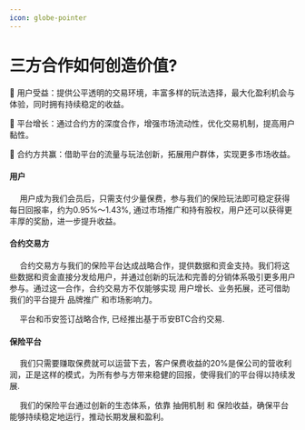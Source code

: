 ```yaml
---
icon: globe-pointer
---
```


# 三方合作如何创造价值?

🔹 用户受益：提供公平透明的交易环境，丰富多样的玩法选择，最大化盈利机会与体验，同时拥有持续稳定的收益。

🔹 平台增长：通过合约方的深度合作，增强市场流动性，优化交易机制，提高用户黏性。

🔹 合约方共赢：借助平台的流量与玩法创新，拓展用户群体，实现更多市场收益。

#### 用户

&emsp; 用户成为我们会员后，只需支付少量保费，参与我们的保险玩法即可稳定获得每日回报率，约为0.95%～1.43%, 通过市场推广和持有股权，用户还可以获得更丰厚的奖励，进一步提升收益。

#### 合约交易方

&emsp; 合约交易方与我们的保险平台达成战略合作，提供数据和资金支持。我们将这些数据和资金直接分发给用户，并通过创新的玩法和完善的分销体系吸引更多用户参与。通过这一合作，合约交易方不仅能够实现 用户增长、业务拓展，还可借助我们的平台提升 品牌推广 和市场影响力。

&emsp; 平台和币安签订战略合作, 已经推出基于币安BTC合约交易.

#### 保险平台

&emsp; 我们只需要赚取保费就可以运营下去，客户保费收益的20%是保公司的营收利润，正是这样的模式，为所有参与方带来稳健的回报，使得我们的平台得以持续发展.

&emsp; 我们的保险平台通过创新的生态体系，依靠 抽佣机制 和 保险收益，确保平台能够持续稳定地运行，推动长期发展和盈利。

